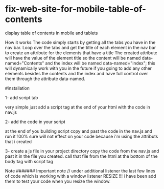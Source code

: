 # fix-web-site-for-mobile-table-of-contents
display table of contents in mobile and tablets

How it works
The code simply starts by getting all the tabs you have in the nav bar. Loop over the tabs and get the title of each element in the nav bar to 
create an attribute for the elements that have a title The created attribute will have the value of the element title so the content will be
named data-named="Contents" and the index will be named data-named="Index"; this will dynamically work with you in the future if you going to 
add any other elements besides the contents and the index and have full control over them through the attribute data-named.

#installation

1- add script tab

very simple just add a script tag at the end of your html with the code in nav.js

2- add the code in your script

at the end of you building script copy and past the code in the nav.js and run it 100% sure will not effect on your code because i'm using the attributs that i created

3- create a js file in your project directory
copy the code from the nav.js and past it in the file you created. call that file from the html at the bottom of the body tag with script tag

Note ####### Important note
// under additional listener the last few lines of code which is working with a window listener RESIZE !!! 
i have been add them to test your code when you resize the window.
